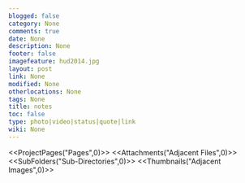 ```yaml
---
blogged: false
category: None
comments: true
date: None
description: None
footer: false
imagefeature: hud2014.jpg
layout: post
link: None
modified: None
otherlocations: None
tags: None
title: notes
toc: false
type: photo|video|status|quote|link
wiki: None
---
```




<<ProjectPages("Pages",0)>>
<<Attachments("Adjacent Files",0)>>
<<SubFolders("Sub-Directories",0)>>
<<Thumbnails("Adjacent Images",0)>>